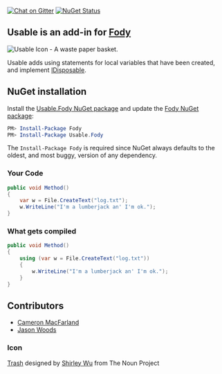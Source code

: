 [![Chat on Gitter](https://img.shields.io/gitter/room/fody/fody.svg?style=flat)](https://gitter.im/Fody/Fody)
[![NuGet Status](http://img.shields.io/nuget/v/Usable.Fody.svg?style=flat)](https://www.nuget.org/packages/Usable.Fody/)


## Usable is an add-in for [Fody](https://github.com/Fody/Home/)

![Usable Icon - A waste paper basket.](https://raw.github.com/Fody/Usable/master/Icons/package_icon.png)

Usable adds using statements for local variables that have been created, and implement [IDisposable](http://msdn.microsoft.com/en-au/library/system.idisposable.aspx).


## NuGet installation

Install the [Usable.Fody NuGet package](https://nuget.org/packages/Usable.Fody/) and update the [Fody NuGet package](https://nuget.org/packages/Fody/):

```powershell
PM> Install-Package Fody
PM> Install-Package Usable.Fody
```

The `Install-Package Fody` is required since NuGet always defaults to the oldest, and most buggy, version of any dependency.


### Your Code

```csharp
public void Method()
{
    var w = File.CreateText("log.txt");
    w.WriteLine("I'm a lumberjack an' I'm ok.");
}
```


### What gets compiled

```csharp
public void Method()
{
    using (var w = File.CreateText("log.txt"))
    {
        w.WriteLine("I'm a lumberjack an' I'm ok.");
    }
}
```


## Contributors

  * [Cameron MacFarland](https://github.com/distantcam)
  * [Jason Woods](https://github.com/jasonwoods-7)


### Icon

<a href="http://thenounproject.com/noun/trash/#icon-No12100" target="_blank">Trash</a> designed by <a href="http://thenounproject.com/swu1381" target="_blank">Shirley Wu</a> from The Noun Project